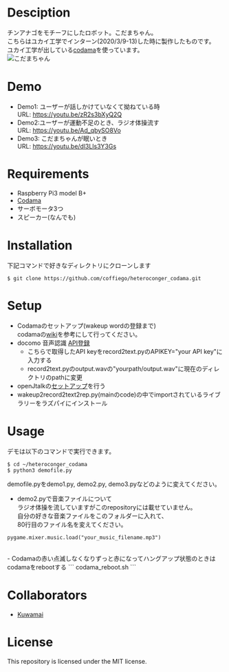# Desciption
チンアナゴをモチーフにしたロボット。こだまちゃん。  
こちらはユカイ工学でインターン(2020/3/9-13)した時に製作したものです。  
ユカイ工学が出している[codama](https://codama.ux-xu.com/)を使っています。  
![こだまちゃん]()  

# Demo
- Demo1: ユーザーが話しかけていなくて拗ねている時  
URL: https://youtu.be/zR2s3bXyQ2Q 
- Demo2:ユーザーが運動不足のとき、ラジオ体操流す  
URL: https://youtu.be/Ad_qbySO8Vo
- Demo3: こだまちゃんが眠いとき  
URL: https://youtu.be/dl3Lls3Y3Gs


# Requirements
- Raspberry Pi3 model B+
- [Codama](https://codama.ux-xu.com/)
- サーボモータ3つ
- スピーカー(なんでも)

# Installation
下記コマンドで好きなディレクトリにクローンします  
```
$ git clone https://github.com/coffiego/heteroconger_codama.git  
```  

# Setup
- Codamaのセットアップ(wakeup wordの登録まで)  
codamaの[wiki](https://github.com/YUKAI/codama-doc-r0/wiki/Codama-Setup)を参考にして行ってください。
- docomo 音声認識 [API登録](https://dev.smt.docomo.ne.jp/?p=docs.api.page&api_name=speech_recognition&p_name=api_usage_scenario)  
	- こちらで取得したAPI keyをrecord2text.pyのAPIKEY="your API key"に入力する
	- record2text.pyのoutput.wavの"yourpath/output.wav"に現在のディレクトリのpathに変更
- openJtalkの[セットアップ](https://qiita.com/coffiego/items/4fc3b0be78fcded3eef0)を行う
- wakeup2record2text2rep.py(mainのcode)の中でimportされているライブラリーをラズパイにインストール

# Usage
デモは以下のコマンドで実行できます。  
```
$ cd ~/heteroconger_codama
$ python3 demofile.py
```
demofile.pyをdemo1.py, demo2.py, demo3.pyなどのように変えてください。
<br>
- demo2.pyで音楽ファイルについて  
ラジオ体操を流していますがこのrepositoryには載せていません。  
自分の好きな音楽ファイルをこのフォルダーに入れて、  
80行目のファイル名を変えてください。
```
pygame.mixer.music.load("your_music_filename.mp3")
```
<br>
- Codamaの赤い点滅しなくなりずっと赤になってハングアップ状態のときはcodamaをrebootする  
```
codama_reboot.sh
```

# Collaborators
- [Kuwamai](https://github.com/Kuwamai)

# License
This repository is licensed under the MIT license.
